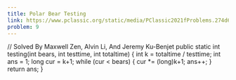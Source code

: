 ```yaml
---
title: Polar Bear Testing
link: https://www.pclassic.org/static/media/PClassic2021fProblems.274d68387a300a1c483f.pdf#page=24
problem: 9
---
```

<java>// Solved By Maxwell Zen, Alvin Li, And Jeremy Ku-Benjet
public static int testing(int bears, int testtime, int totaltime) {
    int k = totaltime / testtime;
    int ans = 1;
    long cur = k+1;
    while (cur < bears) {
        cur *= (long)k+1;
        ans++;
    }
    return ans;
}</java>